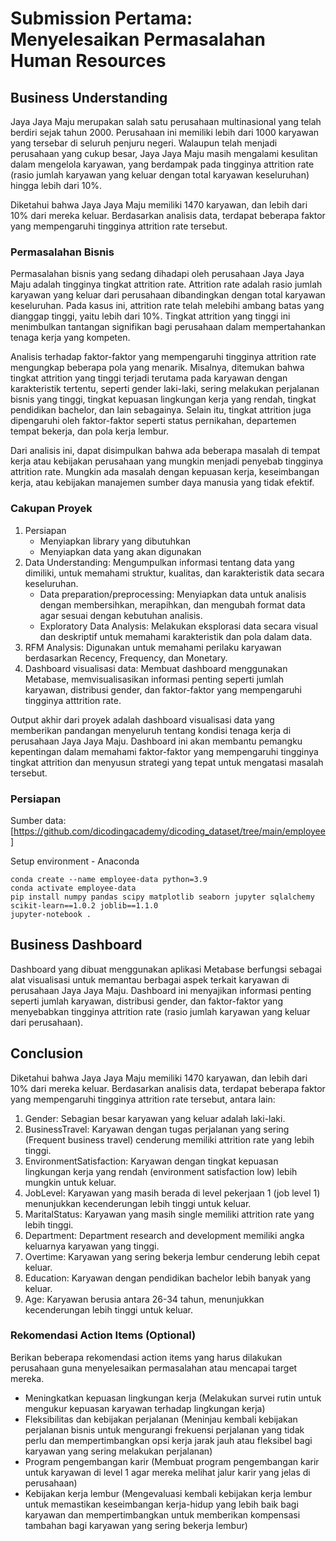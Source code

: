 # Submission Pertama: Menyelesaikan Permasalahan Human Resources

## Business Understanding

Jaya Jaya Maju merupakan salah satu perusahaan multinasional yang telah berdiri sejak tahun 2000. Perusahaan ini memiliki lebih dari 1000 karyawan yang tersebar di seluruh penjuru negeri. Walaupun telah menjadi perusahaan yang cukup besar, Jaya Jaya Maju masih mengalami kesulitan dalam mengelola karyawan, yang berdampak pada tingginya attrition rate (rasio jumlah karyawan yang keluar dengan total karyawan keseluruhan) hingga lebih dari 10%.

Diketahui bahwa Jaya Jaya Maju memiliki 1470 karyawan, dan lebih dari 10% dari mereka keluar. Berdasarkan analisis data, terdapat beberapa faktor yang mempengaruhi tingginya attrition rate tersebut.

### Permasalahan Bisnis

Permasalahan bisnis yang sedang dihadapi oleh perusahaan Jaya Jaya Maju adalah tingginya tingkat attrition rate. Attrition rate adalah rasio jumlah karyawan yang keluar dari perusahaan dibandingkan dengan total karyawan keseluruhan. Pada kasus ini, attrition rate telah melebihi ambang batas yang dianggap tinggi, yaitu lebih dari 10%. Tingkat attrition yang tinggi ini menimbulkan tantangan signifikan bagi perusahaan dalam mempertahankan tenaga kerja yang kompeten.

Analisis terhadap faktor-faktor yang mempengaruhi tingginya attrition rate mengungkap beberapa pola yang menarik. Misalnya, ditemukan bahwa tingkat attrition yang tinggi terjadi terutama pada karyawan dengan karakteristik tertentu, seperti gender laki-laki, sering melakukan perjalanan bisnis yang tinggi, tingkat kepuasan lingkungan kerja yang rendah, tingkat pendidikan bachelor, dan lain sebagainya. Selain itu, tingkat attrition juga dipengaruhi oleh faktor-faktor seperti status pernikahan, departemen tempat bekerja, dan pola kerja lembur.

Dari analisis ini, dapat disimpulkan bahwa ada beberapa masalah di tempat kerja atau kebijakan perusahaan yang mungkin menjadi penyebab tingginya attrition rate. Mungkin ada masalah dengan kepuasan kerja, keseimbangan kerja, atau kebijakan manajemen sumber daya manusia yang tidak efektif.

### Cakupan Proyek

1. Persiapan
   - Menyiapkan library yang dibutuhkan
   - Menyiapkan data yang akan digunakan
2. Data Understanding: Mengumpulkan informasi tentang data yang dimiliki, untuk memahami struktur, kualitas, dan karakteristik data secara keseluruhan.
   - Data preparation/preprocessing: Menyiapkan data untuk analisis dengan membersihkan, merapihkan, dan mengubah format data agar sesuai dengan kebutuhan analisis.
   - Exploratory Data Analysis: Melakukan eksplorasi data secara visual dan deskriptif untuk memahami karakteristik dan pola dalam data.
3. RFM Analysis: Digunakan untuk memahami perilaku karyawan berdasarkan Recency, Frequency, dan Monetary.
4. Dashboard visualisasi data: Membuat dashboard menggunakan Metabase, memvisualisasikan informasi penting seperti jumlah karyawan, distribusi gender, dan faktor-faktor yang mempengaruhi tingginya atttrition rate.

Output akhir dari proyek adalah dashboard visualisasi data yang memberikan pandangan menyeluruh tentang kondisi tenaga kerja di perusahaan Jaya Jaya Maju. Dashboard ini akan membantu pemangku kepentingan dalam memahami faktor-faktor yang mempengaruhi tingginya tingkat attrition dan menyusun strategi yang tepat untuk mengatasi masalah tersebut.

### Persiapan

Sumber data: [https://github.com/dicodingacademy/dicoding_dataset/tree/main/employee]

Setup environment - Anaconda

```
conda create --name employee-data python=3.9
conda activate employee-data
pip install numpy pandas scipy matplotlib seaborn jupyter sqlalchemy scikit-learn==1.0.2 joblib==1.1.0
jupyter-notebook .
```

## Business Dashboard

Dashboard yang dibuat menggunakan aplikasi Metabase berfungsi sebagai alat visualisasi untuk memantau berbagai aspek terkait karyawan di perusahaan Jaya Jaya Maju. Dashboard ini menyajikan informasi penting seperti jumlah karyawan, distribusi gender, dan faktor-faktor yang menyebabkan tingginya attrition rate (rasio jumlah karyawan yang keluar dari perusahaan).

## Conclusion

Diketahui bahwa Jaya Jaya Maju memiliki 1470 karyawan, dan lebih dari 10% dari mereka keluar. Berdasarkan analisis data, terdapat beberapa faktor yang mempengaruhi tingginya attrition rate tersebut, antara lain:

1. Gender: Sebagian besar karyawan yang keluar adalah laki-laki.
2. BusinessTravel: Karyawan dengan tugas perjalanan yang sering (Frequent business travel) cenderung memiliki attrition rate yang lebih tinggi.
3. EnvironmentSatisfaction: Karyawan dengan tingkat kepuasan lingkungan kerja yang rendah (environment satisfaction low) lebih mungkin untuk keluar.
4. JobLevel: Karyawan yang masih berada di level pekerjaan 1 (job level 1) menunjukkan kecenderungan lebih tinggi untuk keluar.
5. MaritalStatus: Karyawan yang masih single memiliki attrition rate yang lebih tinggi.
6. Department: Department research and development memiliki angka keluarnya karyawan yang tinggi.
7. Overtime: Karyawan yang sering bekerja lembur cenderung lebih cepat keluar.
8. Education: Karyawan dengan pendidikan bachelor lebih banyak yang keluar.
9. Age: Karyawan berusia antara 26-34 tahun, menunjukkan kecenderungan lebih tinggi untuk keluar.

### Rekomendasi Action Items (Optional)

Berikan beberapa rekomendasi action items yang harus dilakukan perusahaan guna menyelesaikan permasalahan atau mencapai target mereka.

- Meningkatkan kepuasan lingkungan kerja (Melakukan survei rutin untuk mengukur kepuasan karyawan terhadap lingkungan kerja)
- Fleksibilitas dan kebijakan perjalanan (Meninjau kembali kebijakan perjalanan bisnis untuk mengurangi frekuensi perjalanan yang tidak perlu dan mempertimbangkan opsi kerja jarak jauh atau fleksibel bagi karyawan yang sering melakukan perjalanan)
- Program pengembangan karir (Membuat program pengembangan karir untuk karyawan di level 1 agar mereka melihat jalur karir yang jelas di perusahaan)
- Kebijakan kerja lembur (Mengevaluasi kembali kebijakan kerja lembur untuk memastikan keseimbangan kerja-hidup yang lebih baik bagi karyawan dan mempertimbangkan untuk memberikan kompensasi tambahan bagi karyawan yang sering bekerja lembur)

